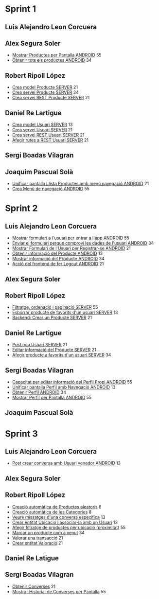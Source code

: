 # Sprint 1
## Luis Alejandro Leon Corcuera

## Alex Segura Soler
* [Mostrar Productes per Pantalla ANDROID](http://94.130.183.121:8080/browse/PDS3-33) 55
* [Obtenir tots els productes ANDROID](http://94.130.183.121:8080/browse/PDS3-32) 34

## Robert Ripoll López
* [Crea model Producte SERVER](http://94.130.183.121:8080/browse/PDS3-64) 21
* [Crea servei Producte SERVER](http://94.130.183.121:8080/browse/PDS3-65) 34
* [Crea servei REST Producte SERVER](http://94.130.183.121:8080/browse/PDS3-66) 21

## Daniel Re Lartigue
* [Crea model Usuari SERVER](http://94.130.183.121:8080/browse/PDS3-61) 13
* [Crea servei Usuari SERVER](http://94.130.183.121:8080/browse/PDS3-62) 21
* [Crea servei REST Usuari SERVER](http://94.130.183.121:8080/browse/PDS3-63) 21
* [Afegir rutes a REST Usuari SERVER](http://94.130.183.121:8080/browse/PDS3-67) 21

## Sergi Boadas Vilagran

## Joaquim Pascual Solà
* [Unificar pantalla Llista Productes amb menú navegació ANDROID](http://94.130.183.121:8080/browse/PDS3-69) 21
* [Crea Menú de navegació ANDROID](http://94.130.183.121:8080/browse/PDS3-22) 55

# Sprint 2
## Luis Alejandro Leon Corcuera
* [Mostrar formulari a l'usuari per entrar a l'app ANDROID](http://94.130.183.121:8080/browse/PDS3-58) 55 
* [Enviar el formulari perque comprovi les dades de l'usuari ANDROID](http://94.130.183.121:8080/browse/PDS3-59) 34
* [Mostrar Formulari de l'Usuari per Registrar-se ANDROID](http://94.130.183.121:8080/browse/PDS3-55) 21 
* [Obtenir informació del Producte ANDROID](http://94.130.183.121:8080/browse/PDS3-41) 13
* [Mostrar informació del Producte ANDROID](http://94.130.183.121:8080/browse/PDS3-42) 34
* [Acció del frontend de fer Logout ANDROID](http://94.130.183.121:8080/browse/PDS3-79) 21

## Alex Segura Soler

## Robert Ripoll López
* [Filtratge, ordenació i paginació SERVER](http://94.130.183.121:8080/browse/PDS3-86) 55
* [Esborrar producte de favorits d'un usuari SERVER](http://94.130.183.121:8080/browse/PDS3-83) 13
* [Backend: Crear un Producte SERVER](http://94.130.183.121:8080/browse/PDS3-84) 21

## Daniel Re Lartigue
* [Post nou Usuari SERVER](http://94.130.183.121:8080/browse/PDS3-56) 21
* [Editar informació del Producte SERVER](http://94.130.183.121:8080/browse/PDS3-21) 21
* [Afegir producte a favorits d'un usuari SERVER](http://94.130.183.121:8080/browse/PDS3-82) 34

## Sergi Boadas Vilagran
* [Capacitat per editar informació del Perfil Propi ANDROID](http://94.130.183.121:8080/browse/PDS3-31) 55
* [Unificar pantalla Perfil amb Navegació ANDROID](http://94.130.183.121:8080/browse/PDS3-70) 13
* [Obtenir Perfil ANDROID](http://94.130.183.121:8080/browse/PDS3-29) 34
* [Mostrar Perfil per Pantalla ANDROID](http://94.130.183.121:8080/browse/PDS3-30) 55

## Joaquim Pascual Solà

# Sprint 3
## Luis Alejandro Leon Corcuera
* [Post crear conversa amb Usuari venedor ANDROID](http://94.130.183.121:8080/browse/PDS3-44) 13

## Alex Segura Soler

## Robert Ripoll López
* [Creació automàtica de Productes aleatoris](http://94.130.183.121:8080/browse/PDS3-90) 8
* [Creació automàtica de les Categories](http://94.130.183.121:8080/browse/PDS3-92) 8
* [Veure missatges d'una conversa específica](http://94.130.183.121:8080/browse/PDS3-99) 13
* [Crear entitat Ubicació i associar-la amb un Usuari](http://94.130.183.121:8080/browse/PDS3-105) 13
* [Afegir filtratge de productes per ubicació (proximitat)](http://94.130.183.121:8080/browse/PDS3-106) 55
* [Marcar un producte com a venut](http://94.130.183.121:8080/browse/PDS3-109) 34
* [Valorar una transacció](http://94.130.183.121:8080/browse/PDS3-111) 21
* [Crear entitat Valoració](http://94.130.183.121:8080/browse/PDS3-114) 21

## Daniel Re Latigue

## Sergi Boadas Vilagran
* [Obtenir Converses](http://94.130.183.121:8080/browse/PDS3-36) 21
* [Mostrar Historial de Converses per Pantalla](http://94.130.183.121:8080/browse/PDS3-37) 55
